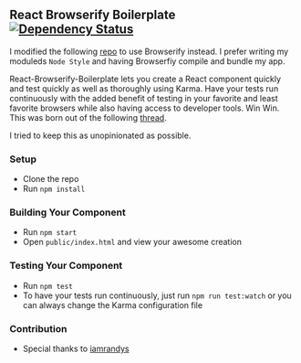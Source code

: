 ## React Browserify Boilerplate [![Dependency Status](https://david-dm.org/yahoo/flux-examples.svg)](https://david-dm.org/TYRONEMICHAEL/react-component-boilerplate)

I modified the following [repo](https://github.com/TYRONEMICHAEL/react-component-boilerplate) to use Browserify instead. I prefer writing my moduleds `Node Style` and having Browserfiy compile and bundle my app.

React-Browserify-Boilerplate lets you create a React component quickly and test quickly as well as thoroughly using Karma. Have your tests run continuously with the added benefit of testing in your favorite and least favorite browsers while also having access to developer tools. Win Win. This was born out of the following [thread](https://github.com/facebook/jest/issues/116).

I tried to keep this as unopinionated as possible.

### Setup

* Clone the repo
* Run `npm install`

### Building Your Component

* Run `npm start`
* Open `public/index.html` and view your awesome creation

### Testing Your Component

* Run `npm test`
* To have your  tests run continuously, just run `npm run test:watch` or you can always change the Karma configuration file

### Contribution

* Special thanks to [iamrandys](https://github.com/iamrandys)
